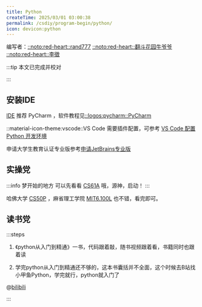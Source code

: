 ```yaml
---
title: Python
createTime: 2025/03/01 03:00:38
permalink: /csdiy/program-begin/python/
icon: devicon:python
---
```


编写者：[::noto:red-heart::rand777](/friends/persons/) [::noto:red-heart::翻斗花园牛爷爷](/friends/persons/) [::noto:red-heart::李徵](/friends/persons/)

:::tip 本文已完成并校对

:::

## 安装IDE

[IDE](/campus-wiki/common-software/IDE/) 推荐 PyCharm ，软件教程见[::logos:pycharm::PyCharm](/campus-wiki/common-softwares/IDE/PyCharm/)

::material-icon-theme:vscode::VS Code 需要插件配置，可参考 [VS Code 配置 Python 开发环境](https://code.visualstudio.com/docs/languages/python)

申请大学生教育认证专业版参考[申请JetBrains专业版](/campus-wiki/apply-student-email/#申请学生邮箱) 

## 实操党

:::info 梦开始的地方
可以先看看 [CS61A](https://cs61a.org/) 哦，源神，启动！
:::

哈佛大学 [CS50P](https://cs50.harvard.edu/python/2022/)
，麻省理工学院 [MIT6.100L](https://ocw.mit.edu/courses/6-100l-introduction-to-cs-and-programming-using-python-fall-2022/pages/material-by-lecture/)
也不错，看完即可。

## 读书党

:::steps



1. 《python从入门到精通》一书，代码跟着敲，随书视频跟着看，书籍同时也跟着读

2. 学完python从入门到精通还不够的，这本书囊括并不全面，这个时候去B站找小甲鱼Python，学完就行，python就入门了

@[bilibili](BV1c4411e77t)


:::
  
  

